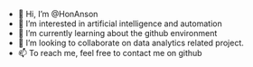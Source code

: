 - 👋 Hi, I’m @HonAnson
- 👀 I’m interested in artificial intelligence and automation
- 🌱 I’m currently learning about the github environment
- 💞️ I’m looking to collaborate on data analytics related project.
- 📫 To reach me, feel free to contact me on github

<!---
HonAnson/HonAnson is a ✨ special ✨ repository because its `README.md` (this file) appears on your GitHub profile.
You can click the Preview link to take a look at your changes.
--->
